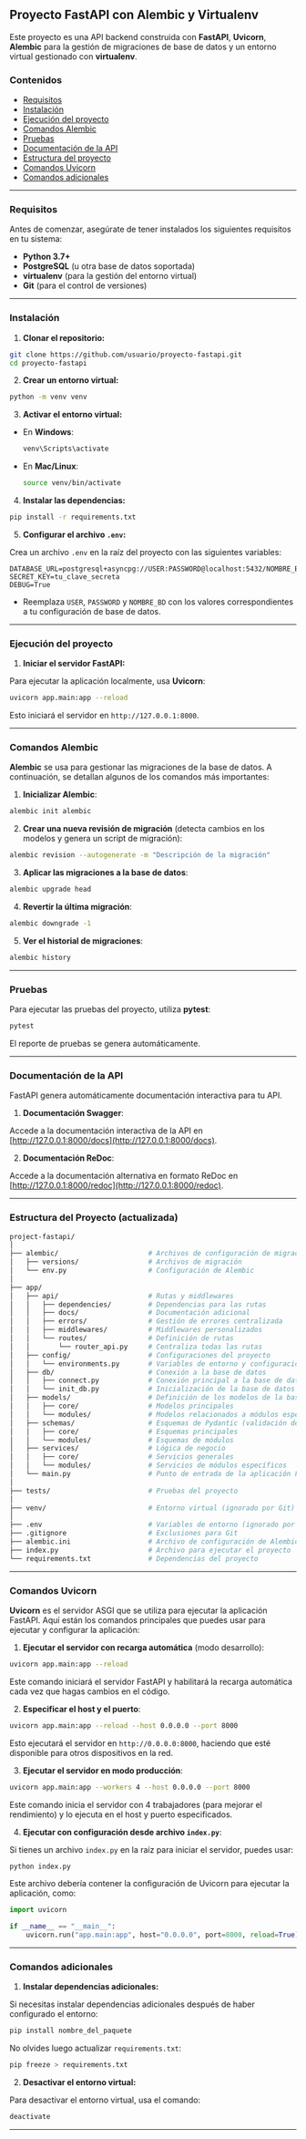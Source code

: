 ## Proyecto FastAPI con Alembic y Virtualenv

Este proyecto es una API backend construida con **FastAPI**, **Uvicorn**, **Alembic** para la gestión de migraciones de base de datos y un entorno virtual gestionado con **virtualenv**.

### Contenidos

- [Requisitos](#requisitos)
- [Instalación](#instalación)
- [Ejecución del proyecto](#ejecución-del-proyecto)
- [Comandos Alembic](#comandos-alembic)
- [Pruebas](#pruebas)
- [Documentación de la API](#documentación-de-la-api)
- [Estructura del proyecto](#estructura-del-proyecto)
- [Comandos Uvicorn](#comandos-uvicorn)
- [Comandos adicionales](#comandos-adicionales)

---

### Requisitos

Antes de comenzar, asegúrate de tener instalados los siguientes requisitos en tu sistema:

- **Python 3.7+**
- **PostgreSQL** (u otra base de datos soportada)
- **virtualenv** (para la gestión del entorno virtual)
- **Git** (para el control de versiones)

---

### Instalación

1. **Clonar el repositorio:**

```bash
git clone https://github.com/usuario/proyecto-fastapi.git
cd proyecto-fastapi
```

2. **Crear un entorno virtual:**

```bash
python -m venv venv
```

3. **Activar el entorno virtual:**

- En **Windows**:
  ```bash
  venv\Scripts\activate
  ```

- En **Mac/Linux**:
  ```bash
  source venv/bin/activate
  ```

4. **Instalar las dependencias:**

```bash
pip install -r requirements.txt
```

5. **Configurar el archivo `.env`:**

Crea un archivo `.env` en la raíz del proyecto con las siguientes variables:

```
DATABASE_URL=postgresql+asyncpg://USER:PASSWORD@localhost:5432/NOMBRE_BD
SECRET_KEY=tu_clave_secreta
DEBUG=True
```

- Reemplaza `USER`, `PASSWORD` y `NOMBRE_BD` con los valores correspondientes a tu configuración de base de datos.

---

### Ejecución del proyecto

1. **Iniciar el servidor FastAPI:**

Para ejecutar la aplicación localmente, usa **Uvicorn**:

```bash
uvicorn app.main:app --reload
```

Esto iniciará el servidor en `http://127.0.0.1:8000`.

---

### Comandos Alembic

**Alembic** se usa para gestionar las migraciones de la base de datos. A continuación, se detallan algunos de los comandos más importantes:

1. **Inicializar Alembic**:

```bash
alembic init alembic
```

2. **Crear una nueva revisión de migración** (detecta cambios en los modelos y genera un script de migración):

```bash
alembic revision --autogenerate -m "Descripción de la migración"
```

3. **Aplicar las migraciones a la base de datos**:

```bash
alembic upgrade head
```

4. **Revertir la última migración**:

```bash
alembic downgrade -1
```

5. **Ver el historial de migraciones**:

```bash
alembic history
```

---

### Pruebas

Para ejecutar las pruebas del proyecto, utiliza **pytest**:

```bash
pytest
```

El reporte de pruebas se genera automáticamente.

---

### Documentación de la API

FastAPI genera automáticamente documentación interactiva para tu API.

1. **Documentación Swagger**:

Accede a la documentación interactiva de la API en [http://127.0.0.1:8000/docs](http://127.0.0.1:8000/docs).

2. **Documentación ReDoc**:

Accede a la documentación alternativa en formato ReDoc en [http://127.0.0.1:8000/redoc](http://127.0.0.1:8000/redoc).

---

### Estructura del Proyecto (actualizada)

```bash
project-fastapi/
│
├── alembic/                      # Archivos de configuración de migraciones de Alembic
│   ├── versions/                 # Archivos de migración
│   └── env.py                    # Configuración de Alembic
│
├── app/
│   ├── api/                      # Rutas y middlewares
│   │   ├── dependencies/         # Dependencias para las rutas
│   │   ├── docs/                 # Documentación adicional
│   │   ├── errors/               # Gestión de errores centralizada
│   │   ├── middlewares/          # Middlewares personalizados
│   │   └── routes/               # Definición de rutas
│   │       └── router_api.py     # Centraliza todas las rutas
│   ├── config/                   # Configuraciones del proyecto
│   │   └── environments.py       # Variables de entorno y configuración del entorno
│   ├── db/                       # Conexión a la base de datos
│   │   ├── connect.py            # Conexión principal a la base de datos
│   │   └── init_db.py            # Inicialización de la base de datos
│   ├── models/                   # Definición de los modelos de la base de datos
│   │   ├── core/                 # Modelos principales
│   │   └── modules/              # Modelos relacionados a módulos específicos
│   ├── schemas/                  # Esquemas de Pydantic (validación de datos)
│   │   ├── core/                 # Esquemas principales
│   │   └── modules/              # Esquemas de módulos
│   ├── services/                 # Lógica de negocio
│   │   ├── core/                 # Servicios generales
│   │   └── modules/              # Servicios de módulos específicos
│   └── main.py                   # Punto de entrada de la aplicación FastAPI
│
├── tests/                        # Pruebas del proyecto
│
├── venv/                         # Entorno virtual (ignorado por Git)
│
├── .env                          # Variables de entorno (ignorado por Git)
├── .gitignore                    # Exclusiones para Git
├── alembic.ini                   # Archivo de configuración de Alembic
├── index.py                      # Archivo para ejecutar el proyecto
└── requirements.txt              # Dependencias del proyecto
```

---

### Comandos Uvicorn

**Uvicorn** es el servidor ASGI que se utiliza para ejecutar la aplicación FastAPI. Aquí están los comandos principales que puedes usar para ejecutar y configurar la aplicación:

1. **Ejecutar el servidor con recarga automática** (modo desarrollo):

```bash
uvicorn app.main:app --reload
```

Este comando iniciará el servidor FastAPI y habilitará la recarga automática cada vez que hagas cambios en el código.

2. **Especificar el host y el puerto**:

```bash
uvicorn app.main:app --reload --host 0.0.0.0 --port 8000
```

Esto ejecutará el servidor en `http://0.0.0.0:8000`, haciendo que esté disponible para otros dispositivos en la red.

3. **Ejecutar el servidor en modo producción**:

```bash
uvicorn app.main:app --workers 4 --host 0.0.0.0 --port 8000
```

Este comando inicia el servidor con 4 trabajadores (para mejorar el rendimiento) y lo ejecuta en el host y puerto especificados.

4. **Ejecutar con configuración desde archivo `index.py`**:

Si tienes un archivo `index.py` en la raíz para iniciar el servidor, puedes usar:

```bash
python index.py
```

Este archivo debería contener la configuración de Uvicorn para ejecutar la aplicación, como:

```python
import uvicorn

if __name__ == "__main__":
    uvicorn.run("app.main:app", host="0.0.0.0", port=8000, reload=True)
```

---

### Comandos adicionales

1. **Instalar dependencias adicionales:**

Si necesitas instalar dependencias adicionales después de haber configurado el entorno:

```bash
pip install nombre_del_paquete
```

No olvides luego actualizar `requirements.txt`:

```bash
pip freeze > requirements.txt
```

2. **Desactivar el entorno virtual:**

Para desactivar el entorno virtual, usa el comando:

```bash
deactivate
```

---
